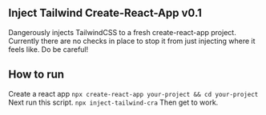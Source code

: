 ## Inject Tailwind Create-React-App v0.1
Dangerously injects TailwindCSS to a fresh create-react-app project. Currently there are no checks in place to stop it from just injecting where it feels like. Do be careful!

## How to run
Create a react app
```npx create-react-app your-project && cd your-project```
Next run this script.
```npx inject-tailwind-cra```
Then get to work.

